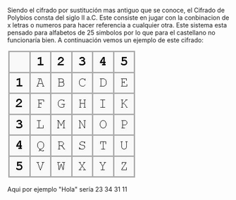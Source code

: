 Siendo el cifrado por sustitución mas antiguo que se conoce, el Cifrado de Polybios consta del siglo II a.C.
Este consiste en jugar con la conbinacion de x letras o numeros para hacer referencia a cualquier otra. Este sistema esta pensado para alfabetos de 25 simbolos por lo que para el castellano no funcionaría bien. A continuación vemos un ejemplo de este cifrado:


![image](polybios.png)


Aqui por ejemplo "Hola" sería 23 34 31 11
